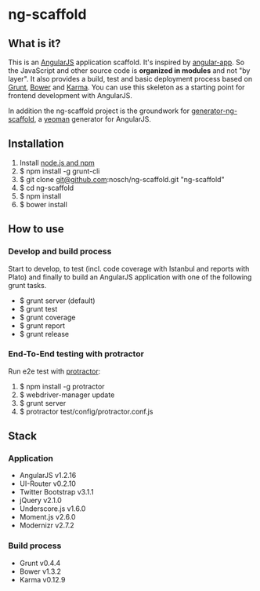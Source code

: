 # ng-scaffold

## What is it?

This is an [AngularJS](http://angularjs.org) application scaffold. It's inspired by [angular-app](https://github.com/angular-app/angular-app). So the JavaScript and other source code is **organized in modules** and not "by layer". It also provides a build, test and basic deployment process based on [Grunt](http://gruntjs.com/), [Bower](http://bower.io/) and [Karma](http://karma-runner.github.io/). You can use this skeleton as a starting point for frontend development with AngularJS.

In addition the ng-scaffold project is the groundwork for [generator-ng-scaffold](https://github.com/nosch/generator-ng-scaffold), a [yeoman](http://yeoman.io) generator for AngularJS.

## Installation

1. Install [node.js and npm](http://nodejs.org/download/ "Download node.js")
2. $ npm install -g grunt-cli
3. $ git clone git@github.com:nosch/ng-scaffold.git "ng-scaffold"
4. $ cd ng-scaffold
5. $ npm install
6. $ bower install

## How to use
### Develop and build process

Start to develop, to test (incl. code coverage with Istanbul and reports with Plato) and finally to build an AngularJS application with one of the following grunt tasks.

- $ grunt server (default)
- $ grunt test
- $ grunt coverage
- $ grunt report
- $ grunt release

### End-To-End testing with protractor

Run e2e test with [protractor](https://github.com/angular/protractor):

1. $ npm install -g protractor
2. $ webdriver-manager update
3. $ grunt server
4. $ protractor test/config/protractor.conf.js

## Stack
### Application

- AngularJS v1.2.16
- UI-Router v0.2.10
- Twitter Bootstrap v3.1.1
- jQuery v2.1.0
- Underscore.js v1.6.0
- Moment.js v2.6.0
- Modernizr v2.7.2

### Build process

- Grunt v0.4.4
- Bower v1.3.2
- Karma v0.12.9
